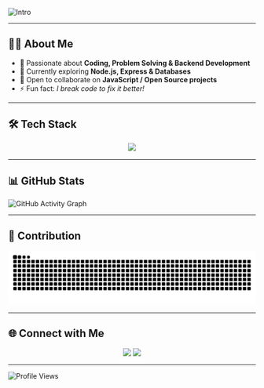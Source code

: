 <!-- Banner -->
![Intro](https://readme-typing-svg.demolab.com?font=Fira+Code&weight=600&size=28&pause=1000&color=000&center=true&vCenter=true&width=600&lines=Hey!+I'm+Bikash+Kalita+(@codeXbkX);Backend+Developer+in+Progress;Tech+Enthusiast+%7C+Open+Source+Lover;Always+Learning+New+Things+🚀)


---

## 👨‍💻 About Me  
- 🌟 Passionate about **Coding, Problem Solving & Backend Development**  
- 🚀 Currently exploring **Node.js, Express & Databases**  
- 🤝 Open to collaborate on **JavaScript / Open Source projects**  
- ⚡ Fun fact: *I break code to fix it better!*  

---

## 🛠️ Tech Stack  
<p align="center">
  <img src="https://skillicons.dev/icons?i=html,css,js,php,python,git,firebase,react,next,flutter" />
</p>

---

## 📊 GitHub Stats  

![GitHub Activity Graph](https://github-readme-activity-graph.vercel.app/graph?username=codexBKx&theme=react-dark&hide_border=true&area=true)

---

## 🤝 Contribution

![Contribution](https://github.com/codexBKx/codexBKx/blob/output/snake.svg)

---

## 🌐 Connect with Me  
<p align="center">
<!--   <a href="https://linkedin.com/in/" target="_blank"><img src="https://img.shields.io/badge/LinkedIn-0A66C2?style=for-the-badge&logo=linkedin&logoColor=white"/></a> -->
  <a href="mailto:wwwbikash@rediffmail.com"><img src="https://img.shields.io/badge/Gmail-D14836?style=for-the-badge&logo=gmail&logoColor=white"/></a>
  <a href="https://x.com/3ikashKalita" target="_blank"><img src="https://img.shields.io/badge/Twitter-1DA1F2?style=for-the-badge&logo=twitter&logoColor=white"/></a>
</p>

---

![Profile Views](https://komarev.com/ghpvc/?username=codexBKx&label=Profile%20Views&color=blue&style=plastic)

